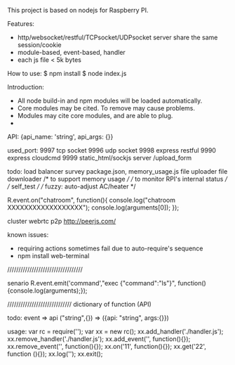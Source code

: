 This project is based on nodejs for Raspberry PI.

Features:
* http/websocket/restful/TCPsocket/UDPsocket server share the same session/cookie
* module-based, event-based, handler
* each js file < 5k bytes

How to use:
$ npm install 
$ node index.js

Introduction:
* All node build-in and npm modules will be loaded automatically. 
* Core modules may be cited. To remove may cause problems.
* Modules may cite core modules, and are able to plug. 
*

API:
{api_name: 'string', api_args: {}}


used_port:
9997 tcp socket
9996 udp socket
9998 express restful
9990 express cloudcmd
9999 static_html/sockjs server /upload_form

todo:
load balancer
survey package.json, 
memory_usage.js
file uploader
file downloader
/* to support memory usage
*/
/* to monitor RPI's internal status
*/
/* self_test
*/
/* fuzzy: auto-adjust AC/heater
*/

R.event.on("chatroom", function(){
	console.log("chatroom XXXXXXXXXXXXXXXXXX");
	console.log(arguments[0]);
});

cluster
webrtc p2p http://peerjs.com/


known issues:
* requiring actions sometimes fail due to auto-require's sequence 
* npm install web-terminal 

//////////////////////////////////

senario
R.event.emit('command',"exec {\"command\":\"ls\"}", function() {console.log(arguments);});

///////////////////////////// dictionary of function (API)


todo:
event => api
("string",{}) => ({api: "string", args:{}})


usage:
var rc = require('');
var xx = new rc();
xx.add_handler('./handler.js');
xx.remove_handler('./handler.js');
xx.add_event('', function(){});
xx.remove_event('', function(){});
xx.on('11', function(){});
xx.get('22', function (){});
xx.log('');
xx.exit();


